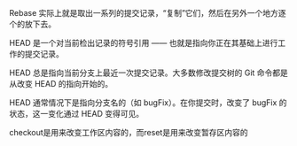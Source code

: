 Rebase 实际上就是取出一系列的提交记录，“复制”它们，然后在另外一个地方逐个的放下去。



HEAD 是一个对当前检出记录的符号引用 —— 也就是指向你正在其基础上进行工作的提交记录。

HEAD 总是指向当前分支上最近一次提交记录。大多数修改提交树的 Git 命令都是从改变 HEAD 的指向开始的。

HEAD 通常情况下是指向分支名的（如 bugFix）。在你提交时，改变了 bugFix 的状态，这一变化通过 HEAD 变得可见。



checkout是用来改变工作区内容的，而reset是用来改变暂存区内容的